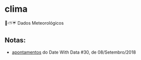 # clima
🔆⛅☔ Dados Meteorológicos

## Notas:  
- [apontamentos](https://annuel2.framapad.org/p/datewithdata30) do Date With Data #30, de 08/Setembro/2018
